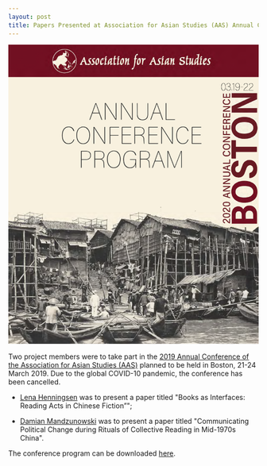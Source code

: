 ```yaml
---
layout: post
title: Papers Presented at Association for Asian Studies (AAS) Annual Conference 2020 - CONFERENCE CANCELLED
---
```


<span class="image right"><img src="/assets/images/aas2020.png" alt="" title="" style=""></span>

Two project members were to take part in the [2019 Annual Conference of the Association for Asian Studies (AAS)](https://www.asianstudies.org/conference/aas-2020/) planned to be held in Boston, 21-24 March 2019. Due to the global COVID-10 pandemic, the conference has been cancelled.

- [Lena Henningsen](https://www.sinologie.uni-freiburg.de/Mitarbeiterinnen/professorinnen/henningsen) was to present a paper titled "Books as Interfaces: Reading Acts in Chinese Fiction”";

- [Damian Mandzunowski](https://www.sinologie.uni-freiburg.de/Mitarbeiterinnen/projektmitarbeiterinnen/mandzunowski) was to present a paper titled "Communicating Political Change during Rituals of Collective Reading in Mid-1970s China".

The conference program can be downloaded [here](http://www.asianstudies.org/wp-content/uploads/2020-AC-Program-FINAL.pdf).

